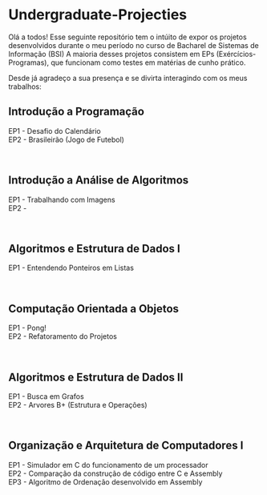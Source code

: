 # Undergraduate-Projecties

Olá a todos!
Esse seguinte repositório tem o intúito de expor os projetos desenvolvidos durante o meu período no curso de Bacharel de Sistemas de Informação (BSI) 
A maioria desses projetos consistem em EPs (Exércícios-Programas), que funcionam como testes em matérias de cunho prático. 

Desde já agradeço a sua presença e se divirta interagindo com os meus trabalhos:

## Introdução a Programação
 EP1 - Desafio do Calendário
<br>
 EP2 - Brasileirão (Jogo de Futebol)

<br>

## Introdução a Análise de Algoritmos
 EP1 - Trabalhando com Imagens
 <br>
 EP2 - 

<br>

## Algoritmos e Estrutura de Dados I
 EP1 - Entendendo Ponteiros em Listas

<br>

## Computação Orientada a Objetos
 EP1 - Pong! 
 <br>
 EP2 - Refatoramento do Projetos

<br>

## Algoritmos e Estrutura de Dados II
 EP1 - Busca em Grafos
 <br>
 EP2 - Arvores B+ (Estrutura e Operações)

<br>

## Organização e Arquitetura de Computadores I
 EP1 -  Simulador em C do funcionamento de um processador
 <br>
 EP2 - Comparação da construção de código entre C e Assembly
<br>
 EP3 - Algoritmo de Ordenação desenvolvido em Assembly
<br>
